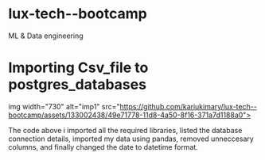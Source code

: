 # lux-tech--bootcamp
ML &amp; Data engineering
# Importing Csv_file to postgres_databases
img width="730" alt="imp1" src="https://github.com/kariukimary/lux-tech--bootcamp/assets/133002438/49e71778-11d8-4a50-8f16-371a7d1188a0">

The code above i imported all the required libraries, listed the database connection details, imported my data using pandas, removed unneccesary columns, and finally  changed the date to datetime format.
